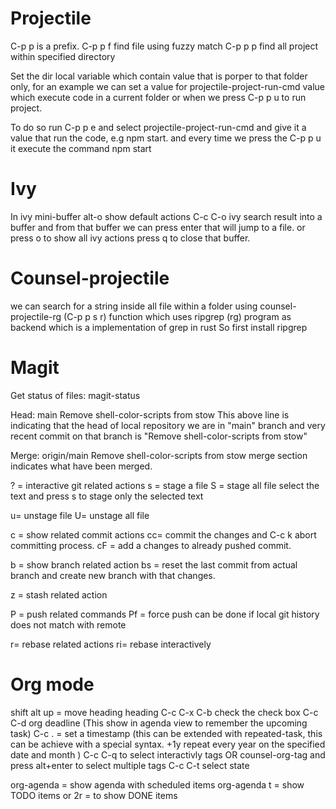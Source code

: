 # Projectile #

C-p p is a prefix.
C-p p f find file using fuzzy match 
C-p p p find all project within specified directory 

Set the dir local variable which contain value that is porper to that folder only, for an example we can set a value for projectile-project-run-cmd value which execute code in a current folder or when we press C-p p u to run project.

To do so run C-p p e and select projectile-project-run-cmd and give it a value that run the code, e.g npm start. and every time we press the C-p p u it execute the command npm start


# Ivy #
In ivy mini-buffer alt-o show default actions
C-c C-o ivy search result into a buffer and from that buffer we can press enter that will jump to a file. or press o to show all ivy actions
press q to close that buffer.



# Counsel-projectile #
we can search for  a string inside all file within a folder using counsel-projectile-rg (C-p p s r) function which uses ripgrep (rg) program as backend which is a implementation of grep in rust
So first install ripgrep


# Magit #
Get status of files: 
magit-status

Head:     main Remove shell-color-scripts from stow
This above line is indicating that the head of local repository we are in "main" branch and very recent commit on that branch is "Remove shell-color-scripts from stow"

Merge:    origin/main Remove shell-color-scripts from stow
merge section indicates what have been merged.

? = interactive git related actions
s = stage a file 
S = stage all file 
select the text and press s to stage only the selected text 

u= unstage file 
U= unstage all file 

c = show related commit actions 
cc= commit the changes and C-c k abort committing process.
cF = add a changes to already pushed commit.


b = show branch related action
bs = reset the last commit from actual branch and create new branch with that changes.

z = stash related action

P = push related commands 
Pf = force push can be done if local git history does not match with remote

r= rebase related actions 
ri= rebase interactively

# Org mode #
shift alt up = move heading heading 
C-c C-x C-b check the check box
C-c C-d org deadline (This show in agenda view to remember the upcoming task)
C-c . = set a timestamp (this can be extended with repeated-task, this can be achieve with a special syntax. +1y repeat every year on the specified date and month )
C-c C-q to select interactivly tags
OR counsel-org-tag and press alt+enter to select multiple tags
C-c C-t select state

org-agenda = show agenda with scheduled items
org-agenda t = show TODO items or 2r =  to show DONE items


